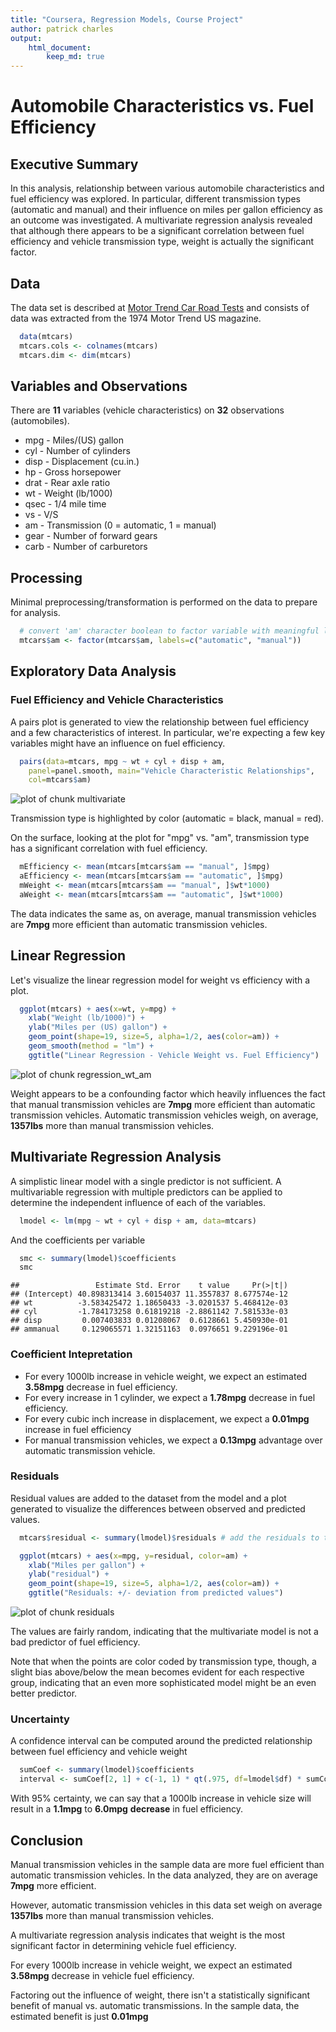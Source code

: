 ```yaml
---
title: "Coursera, Regression Models, Course Project"
author: patrick charles  
output:  
    html_document:
        keep_md: true
---
```


# Automobile Characteristics vs. Fuel Efficiency 

## Executive Summary

In this analysis, relationship between various automobile characteristics and fuel efficiency was explored. In particular, different transmission types (automatic and manual) and their influence on miles per gallon efficiency as an outcome was investigated. A multivariate regression analysis revealed that although there appears to be a significant correlation between fuel efficiency and vehicle transmission type, weight is actually the significant factor.



## Data

The data set is described at [Motor Trend Car Road Tests](https://stat.ethz.ch/R-manual/R-devel/library/datasets/html/mtcars.html) and consists of 
data was extracted from the 1974 Motor Trend US magazine. 


```r
  data(mtcars)
  mtcars.cols <- colnames(mtcars)
  mtcars.dim <- dim(mtcars)
```

## Variables and Observations

There are **11** variables (vehicle characteristics) on **32** observations (automobiles).

* mpg - Miles/(US) gallon
* cyl - Number of cylinders
* disp - Displacement (cu.in.)
* hp - Gross horsepower
* drat - Rear axle ratio
* wt - Weight (lb/1000)
* qsec - 1/4 mile time
* vs - V/S
* am - Transmission (0 = automatic, 1 = manual)
* gear - Number of forward gears
* carb - Number of carburetors

## Processing
Minimal preprocessing/transformation is performed on the data to
prepare for analysis.

```r
  # convert 'am' character boolean to factor variable with meaningful label
  mtcars$am <- factor(mtcars$am, labels=c("automatic", "manual"))
```

## Exploratory Data Analysis

### Fuel Efficiency and Vehicle Characteristics

A pairs plot is generated to view the relationship between fuel efficiency
and a few characteristics of interest. In particular, we're expecting
a few key variables might have an influence on fuel efficiency.


```r
  pairs(data=mtcars, mpg ~ wt + cyl + disp + am,
    panel=panel.smooth, main="Vehicle Characteristic Relationships",
    col=mtcars$am)
```

![plot of chunk multivariate](figure/multivariate-1.png) 

Transmission type is highlighted by color (automatic = black, manual = red).

On the surface, looking at the plot for "mpg" vs. "am", transmission type
has a significant correlation with fuel efficiency.


```r
  mEfficiency <- mean(mtcars[mtcars$am == "manual", ]$mpg)
  aEfficiency <- mean(mtcars[mtcars$am == "automatic", ]$mpg) 
  mWeight <- mean(mtcars[mtcars$am == "manual", ]$wt*1000) 
  aWeight <- mean(mtcars[mtcars$am == "automatic", ]$wt*1000)
```

The data indicates the same as, on average, manual transmission vehicles are
**7mpg** more efficient than automatic
transmission vehicles.


## Linear Regression

Let's visualize the linear regression model for weight vs efficiency
with a plot.

```r
  ggplot(mtcars) + aes(x=wt, y=mpg) +
    xlab("Weight (lb/1000)") + 
    ylab("Miles per (US) gallon") +
    geom_point(shape=19, size=5, alpha=1/2, aes(color=am)) +
    geom_smooth(method = "lm") +
    ggtitle("Linear Regression - Vehicle Weight vs. Fuel Efficiency")
```

![plot of chunk regression_wt_am](figure/regression_wt_am-1.png) 

Weight appears to be a confounding factor which heavily influences the fact
that manual transmission vehicles are
**7mpg** more efficient than automatic
transmission vehicles. Automatic transmission vehicles weigh,
on average, **1357lbs** more than manual
transmission vehicles.

## Multivariate Regression Analysis

A simplistic linear model with a single predictor is not sufficient. A
multivariable regression with multiple predictors can be applied to 
determine the independent influence of each of the variables.


```r
  lmodel <- lm(mpg ~ wt + cyl + disp + am, data=mtcars)
```

And the coefficients per variable

```r
  smc <- summary(lmodel)$coefficients
  smc
```

```
##                 Estimate Std. Error    t value     Pr(>|t|)
## (Intercept) 40.898313414 3.60154037 11.3557837 8.677574e-12
## wt          -3.583425472 1.18650433 -3.0201537 5.468412e-03
## cyl         -1.784173258 0.61819218 -2.8861142 7.581533e-03
## disp         0.007403833 0.01208067  0.6128661 5.450930e-01
## ammanual     0.129065571 1.32151163  0.0976651 9.229196e-01
```

### Coefficient Intepretation

* For every 1000lb increase in vehicle weight, we expect an estimated
**3.58mpg** decrease in fuel efficiency.
* For every increase in 1 cylinder, we expect a
**1.78mpg** decrease
in fuel efficiency.
* For every cubic inch increase in displacement, we expect a
**0.01mpg** increase in fuel efficiency
* For manual transmission vehicles, we expect a
**0.13mpg** advantage
over automatic transmission vehicle.

### Residuals

Residual values are added to the dataset from the model
and a plot generated to visualize the differences between observed
and predicted values. 


```r
  mtcars$residual <- summary(lmodel)$residuals # add the residuals to the frame

  ggplot(mtcars) + aes(x=mpg, y=residual, color=am) +
    xlab("Miles per gallon") + 
    ylab("residual") +
    geom_point(shape=19, size=5, alpha=1/2, aes(color=am)) +
    ggtitle("Residuals: +/- deviation from predicted values")
```

![plot of chunk residuals](figure/residuals-1.png) 

The values are fairly random, indicating that the multivariate model is not
a bad predictor of fuel efficiency.

Note that when the points are color coded by transmission type, though, 
a slight bias above/below the mean becomes evident for each respective group,
indicating that an even more sophisticated model might be an even better
predictor.

### Uncertainty

A confidence interval can be computed around the predicted relationship
between fuel efficiency and vehicle weight


```r
  sumCoef <- summary(lmodel)$coefficients
  interval <- sumCoef[2, 1] + c(-1, 1) * qt(.975, df=lmodel$df) * sumCoef[2, 2]
```
With 95% certainty, we can say that a 1000lb increase in vehicle size
will result in a
**1.1mpg** to
**6.0mpg** **decrease**
in fuel efficiency.

## Conclusion

Manual transmission vehicles in the sample data are more fuel efficient than
automatic transmission vehicles. In the data analyzed, they are
on average **7mpg** more efficient.

However, automatic transmission vehicles in this data set weigh on average
**1357lbs** more than manual transmission vehicles.

A multivariate regression analysis indicates that weight is the
most significant factor in determining vehicle fuel efficiency.

For every 1000lb increase in vehicle weight, we expect an estimated
**3.58mpg** decrease in vehicle fuel efficiency.

Factoring out the influence of weight, there isn't a statistically
significant benefit of manual vs. automatic transmissions.
In the sample data, the estimated benefit is just
**0.01mpg**


